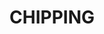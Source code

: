 ---
layout: product
title: "CHIPPING"
price: "300" 
desc: "Akrilna boja 17mL"
img_path: "/assets/img/A.MIG-0044.jpg"
brand: "AMMO"
available: true
special_offer: true
new: false
soon: false
cat: "020000"
subcat: "020100"
subsubcat: "020101"
sifra: "A.MIG-0044"
popular: false
---